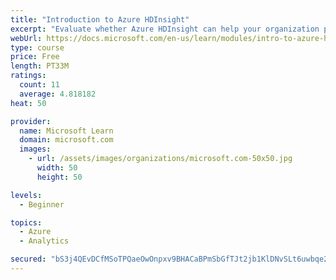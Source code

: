 ```yaml
---
title: "Introduction to Azure HDInsight"
excerpt: "Evaluate whether Azure HDInsight can help your organization process big data. Describe how Azure HDInsight uses popular open-source frameworks that support many scenarios including extract, transform, data-warehousing, and others."
webUrl: https://docs.microsoft.com/en-us/learn/modules/intro-to-azure-hdinsight/
type: course
price: Free
length: PT33M
ratings:
  count: 11
  average: 4.818182
heat: 50

provider:
  name: Microsoft Learn
  domain: microsoft.com
  images:
    - url: /assets/images/organizations/microsoft.com-50x50.jpg
      width: 50
      height: 50

levels:
  - Beginner

topics:
  - Azure
  - Analytics

secured: "bS3j4QEvDCfMSoTPQaeOwOnpxv9BHACaBPmSbGfTJt2jb1KlDNvSLt6uwbqe2VY7C0CoP7lp6ahBOGQhUVLpLUsXRqrT5buWSmUjqFgSkIL01h+m9+5dIv1b1Zv68BfeJgzyAmnvsSun3/MZ7cx1MczrIZWyi5rHVZh6lbZqiI01zyspOZSFOWJxtvTcHn9JDPPXuKLZvwtzGgq0arKbzpGmfEc9b2VO9Ev/CfIHHhHVKtxb/Sro+/2ZOzUsqBFkzqEqE/aCRpPAilSYe5LflUf5LRQyR/pTQs2McFfXABGuvCWVa9TTyVUbZTadsq7UNdQPsyyNKU6qNRPM/S7inYDPCBvWMlB9LSKAZBLpLsqDog87YBRnIISJu4FUlyQcfUlLdQrZZ51cY9WL2rj3qItkkAUBQUYlLR4Ru441JUs=;7AJcrqnLNtMLLKKLXrmziQ=="
---
```


